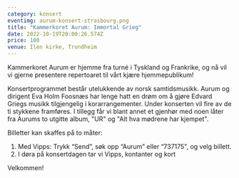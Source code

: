 ```yaml
---
category: konsert
eventimg: aurum-konsert-strasbourg.png
title: "Kammerkoret Aurum: Immortal Grieg"
date: 2022-10-19T20:00:26.574Z
price: 100
venue: Ilen kirke, Trondheim
---
```

Kammerkoret Aurum er hjemme fra turné i Tyskland og Frankrike, og nå vil vi gjerne presentere repertoaret til vårt kjære hjemmepublikum!

Konsertprogrammet består utelukkende av norsk samtidsmusikk. Aurum og dirigent Eva Holm Foosnæs har lenge hatt en drøm om å gjøre Edvard Griegs musikk tilgjengelig i korarrangementer. Under konserten vil fire av de ti stykkene framføres. I tillegg får vi blant annet et gjenhør med noen låter fra Aurums to utgitte album, "UR" og "Alt hva mødrene har kjempet".

Billetter kan skaffes på to måter:

1. Med Vipps: Trykk “Send”, søk opp “Aurum” eller “737175", og velg billett.
2. I døra på konsertdagen tar vi Vipps, kontanter og kort 

Velkommen!
